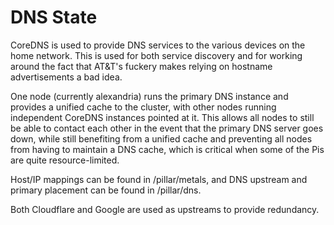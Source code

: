 # DNS State

CoreDNS is used to provide DNS services to the various devices on the home network.
This is used for both service discovery and for working around the fact that AT&T's fuckery makes relying on hostname
advertisements a bad idea.

One node (currently alexandria) runs the primary DNS instance and provides a unified cache to the cluster,
with other nodes running independent CoreDNS instances pointed at it.
This allows all nodes to still be able to contact each other in the event that the primary DNS server goes down,
while still benefiting from a unified cache and preventing all nodes from having to maintain a DNS cache,
which is critical when some of the Pis are quite resource-limited.

Host/IP mappings can be found in /pillar/metals, and DNS upstream and primary placement can be found in /pillar/dns.

Both Cloudflare and Google are used as upstreams to provide redundancy.
